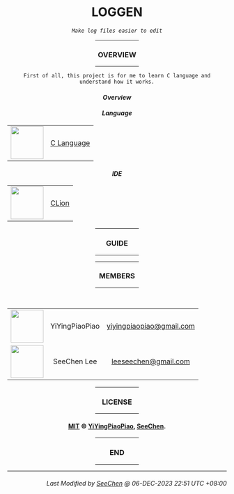 <div align="center">

# LOGGEN

*`Make log files easier to edit`*

<hr width="20%"/>

### **OVERVIEW**

<hr width="20%"/>

```
First of all, this project is for me to learn C language and understand how it works.
```

</div>

<div align="center">

#### ***Overview***
</div>

<div align="center">

#### ***Language***

<table>
    <tr>
        <td><a href="https://www.jetbrains.com/clion/"><kbd><img src="https://www.techbaz.org/Course/img/c-logo.png" width="75" height="75"/></kbd></a></td>
        <td><a href="https://www.w3schools.com/c/index.php">C Language</a></td>
    </tr>
</table>

#### ***IDE***

<table>
    <tr>
        <td><a href="https://www.jetbrains.com/clion/"><kbd><img src="https://dashboard.snapcraft.io/site_media/appmedia/2017/12/clion.ico.png" width="75" height="75"/></kbd></a></td>
        <td><a href="https://www.jetbrains.com/clion/">CLion</a></td>
    </tr>
</table>

</div>

<div align="center">
<hr width="20%"/>

### **GUIDE**

<hr width="20%"/>
</div>

<div align="center">
<hr width="20%"/>

### **MEMBERS**

<hr width="20%"/><br/>
<table>
    <tr align = "center">
        <td><a href="https://github.com/SeeChen/"><kbd><img src="https://avatars.githubusercontent.com/u/84587540?v=4" width="75" height="75"/></kbd></a></td>
        <td>YiYingPiaoPiao</td>
        <td><a href="mailto:leeseechen@gmail.com">yiyingpiaopiao@gmail.com</a></td>
    </tr>
    <tr align = "center">
        <td><a href="https://github.com/SeeChen/"><kbd><img src="https://avatars.githubusercontent.com/u/39422761?v=4" width="75" height="75"/></kbd></a></td>
        <td>SeeChen Lee</td>
        <td><a href="mailto:leeseechen@gmail.com">leeseechen@gmail.com</a></td>
    </tr>
</table>

<hr width="20%"/>

### **LICENSE**

<hr width="20%"/>

#### [MIT](https://github.com/YiYingPiaoPiao/loggen/blob/main/LICENSE) &copy; [YiYingPiaoPiao](https://github.com/YiYingPiaoPiao), [SeeChen](https://github.com/SeeChen).

<hr width="20%"/>

### **END**
<hr width="20%"/>
</div>

---
<div align="right">

###### *Last Modified by [SeeChen](https://github.com/SeeChen/) @ 06-DEC-2023 22:51 UTC +08:00*
</div>